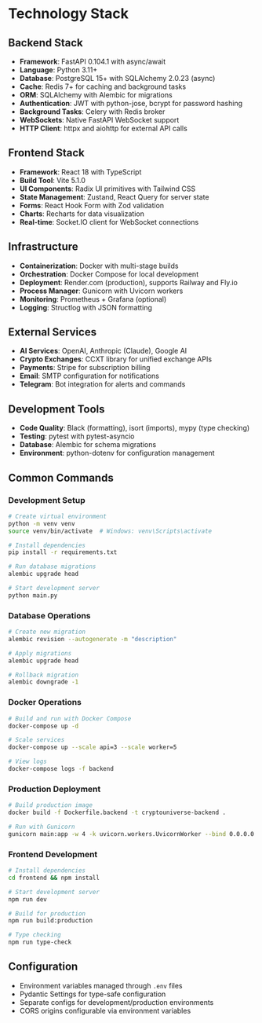 # Technology Stack

## Backend Stack

- **Framework**: FastAPI 0.104.1 with async/await
- **Language**: Python 3.11+
- **Database**: PostgreSQL 15+ with SQLAlchemy 2.0.23 (async)
- **Cache**: Redis 7+ for caching and background tasks
- **ORM**: SQLAlchemy with Alembic for migrations
- **Authentication**: JWT with python-jose, bcrypt for password hashing
- **Background Tasks**: Celery with Redis broker
- **WebSockets**: Native FastAPI WebSocket support
- **HTTP Client**: httpx and aiohttp for external API calls

## Frontend Stack

- **Framework**: React 18 with TypeScript
- **Build Tool**: Vite 5.1.0
- **UI Components**: Radix UI primitives with Tailwind CSS
- **State Management**: Zustand, React Query for server state
- **Forms**: React Hook Form with Zod validation
- **Charts**: Recharts for data visualization
- **Real-time**: Socket.IO client for WebSocket connections

## Infrastructure

- **Containerization**: Docker with multi-stage builds
- **Orchestration**: Docker Compose for local development
- **Deployment**: Render.com (production), supports Railway and Fly.io
- **Process Manager**: Gunicorn with Uvicorn workers
- **Monitoring**: Prometheus + Grafana (optional)
- **Logging**: Structlog with JSON formatting

## External Services

- **AI Services**: OpenAI, Anthropic (Claude), Google AI
- **Crypto Exchanges**: CCXT library for unified exchange APIs
- **Payments**: Stripe for subscription billing
- **Email**: SMTP configuration for notifications
- **Telegram**: Bot integration for alerts and commands

## Development Tools

- **Code Quality**: Black (formatting), isort (imports), mypy (type checking)
- **Testing**: pytest with pytest-asyncio
- **Database**: Alembic for schema migrations
- **Environment**: python-dotenv for configuration management

## Common Commands

### Development Setup
```bash
# Create virtual environment
python -m venv venv
source venv/bin/activate  # Windows: venv\Scripts\activate

# Install dependencies
pip install -r requirements.txt

# Run database migrations
alembic upgrade head

# Start development server
python main.py
```

### Database Operations
```bash
# Create new migration
alembic revision --autogenerate -m "description"

# Apply migrations
alembic upgrade head

# Rollback migration
alembic downgrade -1
```

### Docker Operations
```bash
# Build and run with Docker Compose
docker-compose up -d

# Scale services
docker-compose up --scale api=3 --scale worker=5

# View logs
docker-compose logs -f backend
```

### Production Deployment
```bash
# Build production image
docker build -f Dockerfile.backend -t cryptouniverse-backend .

# Run with Gunicorn
gunicorn main:app -w 4 -k uvicorn.workers.UvicornWorker --bind 0.0.0.0:8000
```

### Frontend Development
```bash
# Install dependencies
cd frontend && npm install

# Start development server
npm run dev

# Build for production
npm run build:production

# Type checking
npm run type-check
```

## Configuration

- Environment variables managed through `.env` files
- Pydantic Settings for type-safe configuration
- Separate configs for development/production environments
- CORS origins configurable via environment variables